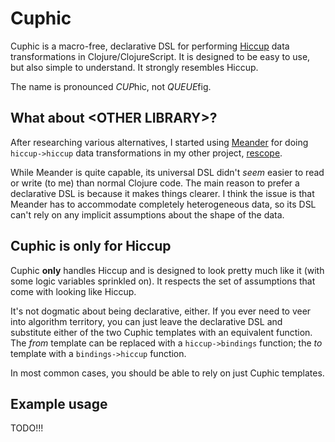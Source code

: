 Cuphic
======
Cuphic is a macro-free, declarative DSL for performing [Hiccup](https://github.com/weavejester/hiccup) data transformations in Clojure/ClojureScript. It is designed to be easy to use, but also simple to understand. It strongly resembles Hiccup.

The name is pronounced *CUP*hic, not *QUEUE*fig.

What about \<OTHER LIBRARY\>?
-----------------------------
After researching various alternatives, I started using [Meander](https://github.com/noprompt/meander) for doing `hiccup->hiccup` data transformations in my other project, [rescope](https://github.com/kuhumcst/rescope).

While Meander is quite capable, its universal DSL didn't _seem_ easier to read or write (to me) than normal Clojure code. The main reason to prefer a declarative DSL is because it makes things clearer. I think the issue is that Meander has to accommodate completely heterogeneous data, so its DSL can't rely on any implicit assumptions about the shape of the data.

Cuphic is only for Hiccup
-------------------------
Cuphic **only** handles Hiccup and is designed to look pretty much like it (with some logic variables sprinkled on). It respects the set of assumptions that come with looking like Hiccup.
 
It's not dogmatic about being declarative, either. If you ever need to veer into algorithm territory, you can just leave the declarative DSL and substitute either of the two Cuphic templates with an equivalent function. The _from_ template can be replaced with a `hiccup->bindings` function; the _to_ template with a `bindings->hiccup` function.

In most common cases, you should be able to rely on just Cuphic templates.

Example usage
-------------
TODO!!!